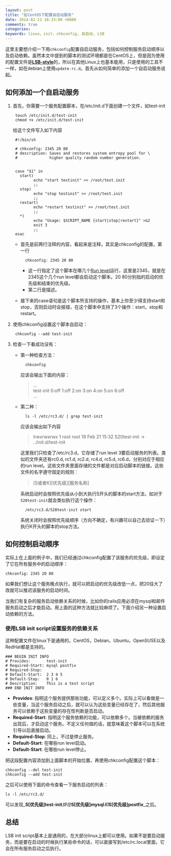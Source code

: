 ```yaml
---
layout: post
title: "在CentOS下配置自启动服务"
date: 2014-02-21 16:33:09 +0800
comments: true
categories: 
keywords: linux，init，chkconfig, 自启动, LSB
---
```

这里主要想介绍一下用`chkconfig`配置自启动服务，包括如何控制服务启动顺序以及启动依赖。虽然本文中提到的脚本的测试环境都是在CentOS上，但是因为使用的配置文件是[**LSB-style**](http://en.wikipedia.org/wiki/Linux_Standard_Base)的，所以在其他Linux上也基本能用，只是使用的工具不一样，如在debian上使用`update-rc.d`。首先从如何简单的添加一个自启动服务说起。
## 如何添加一个自启动服务
1. 首先，你需要一个服务配置脚本，在/etc/init.d下面创建一个文件，如test-init

		touch /etc/init.d/test-init
		chmod +x /etc/init.d/test-init
	给这个文件写入如下内容

		#!/bin/sh
			
		# chkconfig: 2345 20 80
		# description: Saves and restores system entropy pool for \
		#              higher quality random number generation.


		case "$1" in
		  start)
				echo "start testinit" >> /root/test.init
		        ;;
		  stop)
				echo "stop testinit" >> /root/test.init
		        ;;
		  restart)
				echo "restart testinit" >> /root/test.init
		        ;;
		  *)
		        echo "Usage: $SCRIPT_NAME {start|stop|restart}" >&2
		        exit 3
		        ;;
		esac
	* 首先是前两行注释的内容，看起来是注释，其实是chkconfig的配置，第一行
	
			chkconfig: 2345 20 80
		

		* 这一行指定了这个脚本在哪几个[Run level](http://en.wikipedia.org/wiki/Runlevel)运行，这里是2345，就是在2345这个几个run level都会启动这个脚本。20 80分别指的启动的优先级和结束的优先级。  
		* 第二行是描述。

	* 接下来的case语句是这个脚本所支持的操作，基本上你至少得支持start和stop，否则启动时会报错，在这个脚本中支持了3个操作：start，stop和restart。

1. 使用chkconfig设置这个脚本自启动：

		chkconfig --add test-init
		
1. 检查一下看成功没有：
	
	* 第一种检查方法：
		
			chkconfig
			
		应该会输出下面的内容：		

		> ...  
		> test-init      	0:off	1:off	2:on	3:on	4:on	5:on	6:off  
		> ...
	
		
	* 第二种：
	
			ls -l /etc/rc3.d/ | grep test-init
			
		应该会输出如下内容
		
		>lrwxrwxrwx  1 root root 19 Feb 21 15:32 S20test-init -> ../init.d/test-init
		
		这里我们只检查了/etc/rc3.d，它存储了run level 3要启动服务的列表。类似的文件夹还有rc0.d, rc1.d, rc2.d, rc4.d, rc5.d, rc6.d，分别对应于相应的run level。这些文件夹里面存储的文件都是对应启动脚本的链接。这些文件的名字遵守固定的规则：
		
		>[S或者K][优先级][服务名称]
		
		系统启动时会按照优先级从小到大执行S开头的脚本的start方法，如对于`S20test-init`就会类似执行这个操作：
		
			/etc/rc3.d/S20test-init start
		
		系统关闭时会按照优先级顺序（方向不确定，有兴趣可以自己去验证一下）执行K开头的脚本的stop方法。

## 如何控制启动顺序
实际上在上面的例子中，我们已经通过chkconfig配置了该服务的优先级，即设定了它在所有服务中的启动顺序：

	chkconfig: 2345 20 80
	
如果我们想让这个服务晚点执行，就可以把启动的优先级改低一点，把20往大了改就可以推迟该服务的启动时间。

当我们有复杂的服务启动依赖关系的时候，比如你的rails应用必须在mysql和邮件服务启动之后才能启动。用上面的这种方法就比较麻烦了。下面介绍另一种设置启动依赖的方法。

### 使用LSB init script设置服务的依赖关系
这种配置文件在linux下是通用的，CentOS，Debian，Ubuntu，OpenSUSE以及RedHat都是支持的。

	### BEGIN INIT INFO
	# Provides:       test-init
	# Required-Start: mysql postfix
	# Required-Stop:  
	# Default-Start:  2 3 4 5
	# Default-Stop:   0 1 6
	# Description:    This is a test script
	### END INIT INFO
	
* **Provides**: 指明这个服务提供那些功能，可以定义多个。实际上可以看做是一些变量，当这个服务启动之后，就可以认为这些变量已经存在了，然后其他服务可以依赖于这些变量的存在性判断是否启动。
* **Required-Start**: 指明这个服务依赖的功能，可以依赖多个。当被依赖的服务出现后，才启动这个服务。不定义任何值的话，就意味着这个脚本可以在系统引导以后直接启动。
* **Required-Stop**: 同上，不过是停止服务。
* **Default-Start**: 在哪些run level启动。
* **Default-Start**: 在哪些run level停止。

把这段配置内容添加到上面脚本的开始位置，再使用chkconfig配置这个脚本：

	chkconfig --del test-init
	chkconfig --add test-init

之后可以使用下面的命令查看一下服务启动的列表：
	
	ls -l /etc/rc3.d/
	
可以发现_**S[优先级]test-init**_排在_**S[优先级]mysql**_和_**S[优先级]postfix**_之后。

## 总结

LSB init script基本上是通用的，在大部分linux上都可以使用。如果不是要启动服务，而是要在启动的时候执行某些命令的话，可以直接写到/etc/rc.local里面，它会在所有服务启动之后执行。